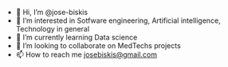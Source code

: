 - 👋 Hi, I’m @jose-biskis
- 👀 I’m interested in Sotfware engineering, Artificial intelligence, Technology in general
- 🌱 I’m currently learning Data science
- 💞️ I’m looking to collaborate on MedTechs projects
- 📫 How to reach me josebiskis@gmail.com

<!---
jose-biskis/jose-biskis is a ✨ special ✨ repository because its `README.md` (this file) appears on your GitHub profile.
You can click the Preview link to take a look at your changes.
--->
